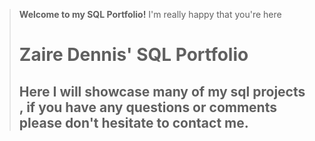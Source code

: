 >**Welcome to my SQL Portfolio!**
>I'm really happy that you're here
>
># Zaire Dennis' SQL Portfolio
>## Here I will showcase many of my sql projects , if you have any questions or comments please don't hesitate to contact me. 
